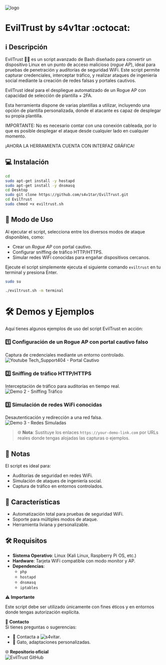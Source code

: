 ﻿![logo](https://github.com/AAAAAEXQOSyIpN2JZ0ehUQ/evilTrust/blob/master/images/inicio.png)

# EvilTrust by s4v1tar :octocat: 

## :information_source: Descripción 
EvilTrust 🕵️‍♂️ es un script avanzado de Bash diseñado para convertir un dispositivo Linux en un punto de acceso malicioso (*rogue AP*), ideal para pruebas de penetración y auditorías de seguridad WiFi. Este script permite capturar credenciales, interceptar tráfico, y realizar ataques de ingeniería social mediante la creación de redes falsas y portales cautivos.  

EvilTrust ideal para el despliegue automatizado de un Rogue AP con capacidad de selección de plantilla + 2FA.

Esta herramienta dispone de varias plantillas a utilizar, incluyendo una opción de plantilla personalizada, donde el atacante es capaz de desplegar su propia plantilla.

IMPORTANTE: No es necesario contar con una conexión cableada, por lo que es posible desplegar el ataque desde cualquier lado en cualquier momento.

¡AHORA LA HERRAMIENTA CUENTA CON INTERFAZ GRÁFICA!

## :computer: Instalación
```bash
cd
sudo apt-get install -y hostapd
sudo apt-get install -y dnsmasq
cd Desktop
sudo git clone https://github.com/s4v1tar/EvilTrust.git
cd EvilTrust
sudo chmod +x eviltrust.sh
```

## :rocket: Modo de Uso
  
Al ejecutar el script, selecciona entre los diversos modos de ataque disponibles, como:  
- Crear un *Rogue AP* con portal cautivo.  
- Configurar sniffing de tráfico HTTP/HTTPS.  
- Simular redes WiFi conocidas para engañar dispositivos cercanos.  

Ejecute el script simplemente ejecuta el siguiente comando `eviltrust`  en tu terminal y presiona Enter.
```bash
sudo su
```
```bash
./eviltrust.sh -m terminal
```

# 🛠️ Demos y Ejemplos

Aquí tienes algunos ejemplos de uso del script EvilTrust en acción:  

### 1️⃣ **Configuración de un Rogue AP con portal cautivo falso**  
Captura de credenciales mediante un entorno controlado.  
![Youtube Tech_Support404 - Portal Cautivo ](https://www.youtube.com/watch?v=SKeUYUkR0U4)  

### 2️⃣ **Sniffing de tráfico HTTP/HTTPS**  
Interceptación de tráfico para auditorías en tiempo real.  
![Demo 2 - Sniffing Tráfico](https://your-demo-link.com/demo2.png)  

### 3️⃣ **Simulación de redes WiFi conocidas**  
Desautenticación y redirección a una red falsa.  
![Demo 3 - Redes Simuladas](https://your-demo-link.com/demo3.png)  

> 🌐 **Nota**: Sustituye los enlaces `https://your-demo-link.com` por URLs reales donde tengas alojadas las capturas o ejemplos.

## :bookmark_tabs: Notas
  
El script es ideal para:  
- Auditorías de seguridad en redes WiFi.  
- Simulación de ataques de ingeniería social.  
- Captura de tráfico en entornos controlados.  

## :star2: Características 

- Automatización total para pruebas de seguridad WiFi.  
- Soporte para múltiples modos de ataque.  
- Herramienta liviana y personalizable.  

## :hammer_and_wrench: Requisitos
 
- **Sistema Operativo**: Linux (Kali Linux, Raspberry Pi OS, etc.)  
- **Hardware**: Tarjeta WiFi compatible con modo monitor y AP.  
- **Dependencias**: 
  - `php` 
  - `hostapd`  
  - `dnsmasq`  
  - `iptables`  

⚠️ **Importante**  

Este script debe ser utilizado únicamente con fines éticos y en entornos donde tengas autorización explícita.  

📧 **Contacto**  
Si tienes preguntas o sugerencias:  
- 👥 Contacta a ![s4vitar](https://github.com/s4vitar).  
- 🐾 Gato, adaptaciones personalizadas.  

🌐 **Repositorio oficial**  
![EvilTrust GitHub](https://github.com/s4vitar/evilTrust)
